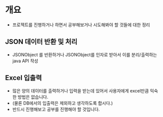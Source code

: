 # 개요 
- 프로젝트를 진행하거나 하면서 공부해보거나 시도해봐야 할 것들에 대한 정리

## JSON 데이터 반환 및 처리 
- JSONObject 를 반환하거나 JSONObject를 인자로 받아서 이를 분리/출력하는 java API 작성

## Excel 입출력
- 많은 양의 데이터를 출력하거나 입력을 받는데 있어서 사용자에게 excel만큼 익숙한 방법은 없습니다.
- (물론 DB에서의 입출력은 제외하고 생각하도록 합시다.) 
- 반드시 진행해보고 공부를 진행해야 할 것입니다. 
